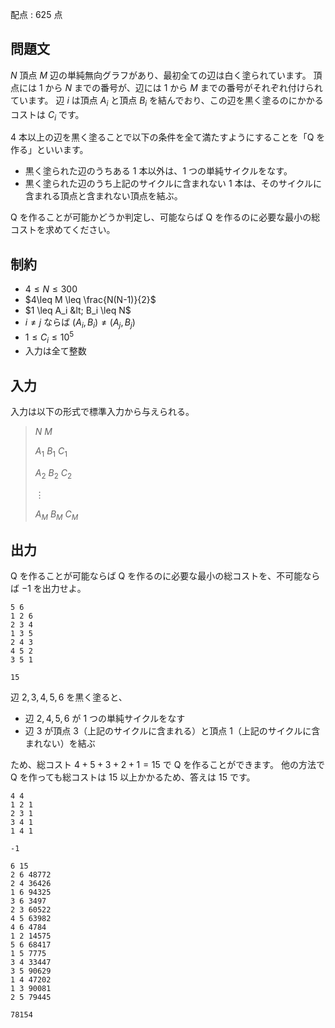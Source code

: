 配点 : $625$ 点

## 問題文

$N$ 頂点 $M$ 辺の単純無向グラフがあり、最初全ての辺は白く塗られています。
頂点には $1$ から $N$ までの番号が、辺には $1$ から $M$ までの番号がそれぞれ付けられています。
辺 $i$ は頂点 $A_i$ と頂点 $B_i$ を結んでおり、この辺を黒く塗るのにかかるコストは $C_i$ です。

$4$ 本以上の辺を黒く塗ることで以下の条件を全て満たすようにすることを「Q を作る」といいます。

- 黒く塗られた辺のうちある $1$ 本以外は、$1$ つの単純サイクルをなす。
- 黒く塗られた辺のうち上記のサイクルに含まれない $1$ 本は、そのサイクルに含まれる頂点と含まれない頂点を結ぶ。

Q を作ることが可能かどうか判定し、可能ならば Q を作るのに必要な最小の総コストを求めてください。

## 制約

- $4\leq N \leq 300$
- $4\leq M \leq \frac{N(N-1)}{2}$
- $1 \leq A_i &lt; B_i \leq N$
- $i \neq j$ ならば $(A_i,B_i) \neq (A_j,B_j)$
- $1 \leq C_i \leq 10^5$
- 入力は全て整数

## 入力

入力は以下の形式で標準入力から与えられる。

> $N$ $M$
> 
> $A_1$ $B_1$ $C_1$
> 
> $A_2$ $B_2$ $C_2$
> 
> $\vdots$
> 
> $A_M$ $B_M$ $C_M$

## 出力

Q を作ることが可能ならば Q を作るのに必要な最小の総コストを、不可能ならば $-1$ を出力せよ。

```input1
5 6
1 2 6
2 3 4
1 3 5
2 4 3
4 5 2
3 5 1
```

```output1
15
```

辺 $2,3,4,5,6$ を黒く塗ると、

- 辺 $2,4,5,6$ が $1$ つの単純サイクルをなす
- 辺 $3$ が頂点 $3$（上記のサイクルに含まれる）と頂点 $1$（上記のサイクルに含まれない）を結ぶ

ため、総コスト $4+5+3+2+1=15$ で Q を作ることができます。
他の方法で Q を作っても総コストは $15$ 以上かかるため、答えは $15$ です。

```input2
4 4
1 2 1
2 3 1
3 4 1
1 4 1
```

```output2
-1
```

```input3
6 15
2 6 48772
2 4 36426
1 6 94325
3 6 3497
2 3 60522
4 5 63982
4 6 4784
1 2 14575
5 6 68417
1 5 7775
3 4 33447
3 5 90629
1 4 47202
1 3 90081
2 5 79445
```

```output3
78154
```